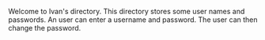 Welcome to Ivan's directory.
This directory stores some user names and passwords.
An user can enter a username and password. The user can then change the password.